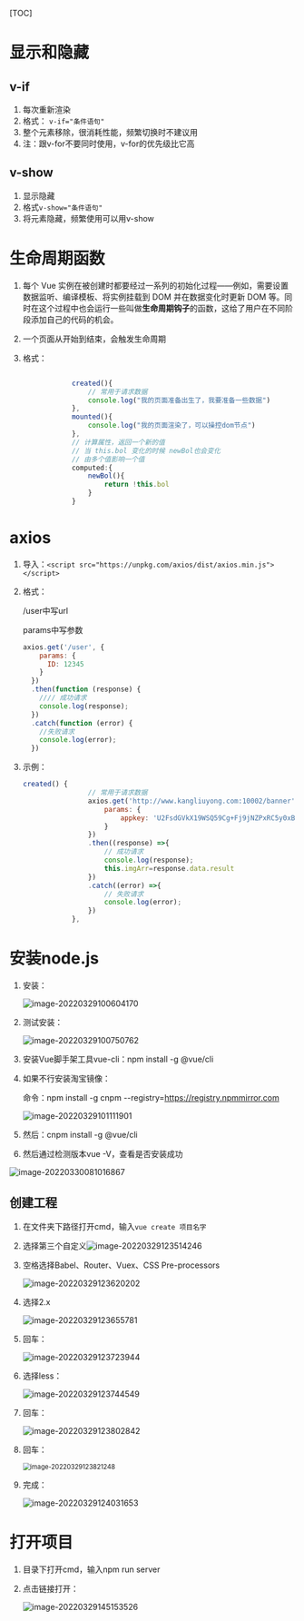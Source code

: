 [TOC]

# 显示和隐藏

## v-if

1. 每次重新渲染
2. 格式： `v-if="条件语句"`
3. 整个元素移除，很消耗性能，频繁切换时不建议用
4. 注：跟v-for不要同时使用，v-for的优先级比它高

## v-show

1. 显示隐藏
2. 格式`v-show="条件语句"`
3. 将元素隐藏，频繁使用可以用v-show

# 生命周期函数

1. 每个 Vue 实例在被创建时都要经过一系列的初始化过程——例如，需要设置数据监听、编译模板、将实例挂载到 DOM 并在数据变化时更新 DOM 等。同时在这个过程中也会运行一些叫做**生命周期钩子**的函数，这给了用户在不同阶段添加自己的代码的机会。

2. 一个页面从开始到结束，会触发生命周期

3. 格式：

   ```js
   
               created(){
                   // 常用于请求数据
                   console.log("我的页面准备出生了，我要准备一些数据")
               },
               mounted(){
                   console.log("我的页面渲染了，可以操控dom节点")
               },
               // 计算属性，返回一个新的值
               // 当 this.bol 变化的时候 newBol也会变化
               // 由多个值影响一个值
               computed:{
                   newBol(){
                       return !this.bol
                   }
               }
   ```

# axios

1. 导入：`<script src="https://unpkg.com/axios/dist/axios.min.js"></script>`

2. 格式：

   /user中写url

   params中写参数

   ```js
   axios.get('/user', {
       params: {
         ID: 12345
       }
     })
     .then(function (response) {
       //// 成功请求
       console.log(response);
     })
     .catch(function (error) {
       //失败请求
       console.log(error);
     })
   ```

3. 示例：

   ```js
   created() {
                   // 常用于请求数据
                   axios.get('http://www.kangliuyong.com:10002/banner', {
                       params: {
                           appkey: 'U2FsdGVkX19WSQ59Cg+Fj9jNZPxRC5y0xB1iV06BeNA='
                       }
                   })
                   .then((response) =>{
                       // 成功请求
                       console.log(response);
                       this.imgArr=response.data.result
                   })
                   .catch((error) =>{
                       // 失败请求
                       console.log(error);
                   })
               },
   ```

# 安装node.js

1. 安装：

   ![image-20220329100604170](day02.assets/image-20220329100604170.png)

2. 测试安装：

   ![image-20220329100750762](day02.assets/image-20220329100750762.png)

3. 安装Vue脚手架工具vue-cli：npm install -g @vue/cli

4. 如果不行安装淘宝镜像：

   命令：npm install -g cnpm --registry=https://registry.npmmirror.com

   ![image-20220329101111901](day02.assets/image-20220329101111901.png)

5. 然后：cnpm install -g @vue/cli

6. 然后通过检测版本vue -V，查看是否安装成功

![image-20220330081016867](day02.assets/image-20220330081016867.png)

## 创建工程

1. 在文件夹下路径打开cmd，输入`vue create 项目名字`

2. 选择第三个自定义![image-20220329123514246](day02.assets/image-20220329123514246.png)

3. 空格选择Babel、Router、Vuex、CSS Pre-processors

   ![image-20220329123620202](day02.assets/image-20220329123620202.png)

4. 选择2.x

   ![image-20220329123655781](day02.assets/image-20220329123655781.png)

5. 回车：

   ![image-20220329123723944](day02.assets/image-20220329123723944.png)

6. 选择less：

   ![image-20220329123744549](day02.assets/image-20220329123744549.png)

7. 回车：

   ![image-20220329123802842](day02.assets/image-20220329123802842.png)

8. 回车：

   <img src="day02.assets/image-20220329123821248.png" alt="image-20220329123821248" style="zoom: 80%;" />

9. 完成：

   ![image-20220329124031653](day02.assets/image-20220329124031653.png)

# 打开项目

1. 目录下打开cmd，输入npm run server

2. 点击链接打开：

   ![image-20220329145153526](day02.assets/image-20220329145153526.png)